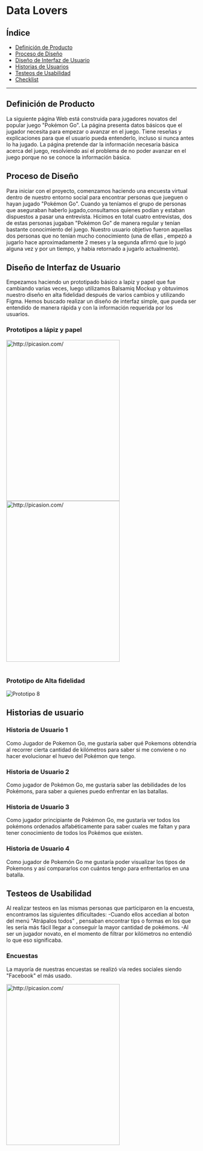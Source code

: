 # Data Lovers

## Índice

* [Definición de Producto](#definicion-de-producto)
* [Proceso de Diseño](#proceso-de-diseño)
* [Diseño de Interfaz de Usuario](#Diseño-de-Interfaz-de-Usuario)
* [Historias de Usuarios](#Historias-de-Usuario)
* [Testeos de Usabilidad](#testeos-de-usabilidad)
* [Checklist](#checklist)

***

## Definición de Producto
La siguiente página Web está construida para jugadores novatos del popular juego "Pokémon Go". La página presenta datos básicos que el jugador necesita para empezar o avanzar en el juego. Tiene reseñas y explicaciones para que el usuario pueda entenderlo, incluso si nunca antes lo ha jugado. La página pretende dar la información necesaria básica acerca del juego, resolviendo así el problema de no poder avanzar en el juego porque no se conoce la información básica.

## Proceso de Diseño
Para iniciar con el proyecto, comenzamos haciendo una encuesta virtual dentro de nuestro entorno social para encontrar personas que jueguen o hayan jugado "Pokémon Go". Cuando ya teníamos el grupo de personas que aseguraban haberlo jugado,consultamos quienes podían y estaban dispuestos a pasar una entrevista. Hicimos en total cuatro entrevistas, dos de estas personas jugaban "Pokémon Go" de manera regular y tenían bastante conocimiento del juego. Nuestro usuario objetivo fueron aquellas dos personas que no tenían mucho conocimiento (una de ellas , empezó a jugarlo hace aproximadamente 2 meses y la segunda afirmó que lo jugó alguna vez y por un tiempo, y habia retornado a jugarlo actualmente).

## Diseño de Interfaz de Usuario
Empezamos haciendo un prototipado básico  a lapiz y papel que fue cambiando varias veces, luego utilizamos Balsamiq Mockup y obtuvimos nuestro diseño en alta fidelidad después de varios cambios y utilizando Figma. Hemos buscado realizar un diseño de interfaz simple, que pueda ser entendido de manera rápida y con la información requerida por los usuarios.

### Prototipos a lápiz y papel

<p>
<a href="http://picasion.com/"><img align = "left" src="http://i.picasion.com/pic88/a9323c8a46f33cbf4c31f24c90b1df07.gif" width="300" height="426" border="0" alt="http://picasion.com/" /></a><br /><a href="http://picasion.com/"></a><br/> </p>

<p><a href="http://picasion.com/"><img align="rigth" src="http://i.picasion.com/pic88/cdceba5106000ad6cf4a9cff70fb4adc.gif" width="300" height="426" border="0" alt="http://picasion.com/" /></a><br /><a href="http://picasion.com/"></a><br/> </p>

### Prototipo de Alta fidelidad
![Prototipo 8](https://fotos.subefotos.com/32ddbd3278fd53b7fb567d23f2d323f0o.jpg)

## Historias de usuario
### Historia de Usuario 1
Como Jugador de Pokemon Go, me gustaría saber qué Pokemons obtendría al recorrer cierta cantidad de kilómetros para saber si me conviene o no hacer evolucionar el huevo del Pokémon que tengo.
### Historia de Usuario 2
Como jugador de Pokémon Go, me gustaría saber las debilidades de los Pokémons, para saber a quienes puedo enfrentar en las batallas.
### Historia de Usuario 3
Como jugador principiante de Pokémon Go, me gustaría ver todos los pokémons ordenados alfabéticamente para saber cuales me faltan y para tener conocimiento de todos los Pokémos que existen.
### Historia de Usuario 4
Como jugador de Pokemón Go me gustaría poder visualizar los tipos de Pokemons y así compararlos con cuántos tengo para enfrentarlos en una batalla. 


## Testeos de Usabilidad
Al realizar testeos en las mismas personas que participaron en la encuesta, encontramos las siguientes dificultades:
-Cuando ellos accedian al boton del menú "Atrápalos todos" , pensaban encontrar tips o formas en los que les sería más fácil llegar a conseguir la mayor cantidad de pokémons.
-Al ser un jugador novato, en el momento de filtrar por kilómetros no entendió lo que eso significaba.

### Encuestas

La mayoría de nuestras encuestas se realizó vía redes sociales siendo "Facebook" el más usado.

<p> <img align="rigth" src="https://user-images.githubusercontent.com/45083232/50809402-3c430200-12d1-11e9-9015-47a92f8a8c75.jpeg" width="300" height="426" border="0" alt="http://picasion.com/" /></a><br /><a href="http://picasion.com/"></a><br/> </p>

